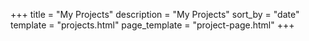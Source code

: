 +++
title = "My Projects"
description = "My Projects"
sort_by = "date"
template = "projects.html"
page_template = "project-page.html"
+++
